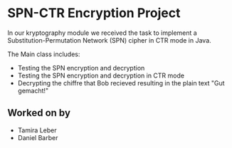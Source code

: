 # SPN-CTR Encryption Project

In our kryptography module we received the task to implement a Substitution-Permutation Network (SPN) cipher in CTR mode in Java. 

The Main class includes:
- Testing the SPN encryption and decryption
- Testing the SPN encryption and decryption in CTR mode
- Decrypting the chiffre that Bob recieved resulting in the plain text "Gut gemacht!"

## Worked on by
- Tamira Leber
- Daniel Barber
